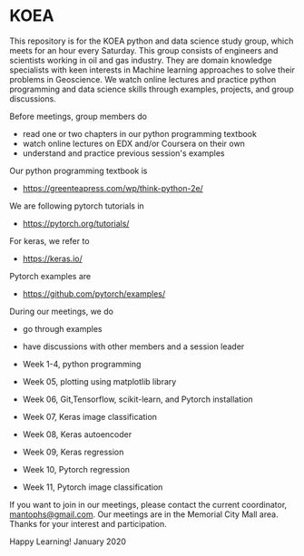 # KOEA

This repository is for the KOEA python and data science study group, which meets for an hour every Saturday.
This group consists of engineers and scientists working in oil and gas industry. They are domain knowledge specialists with keen interests in Machine learning approaches to solve their problems in Geoscience. We watch online lectures and practice python programming and data science skills through examples, projects, and group discussions.

Before meetings, group members do
* read one or two chapters in our python programming textbook
* watch online lectures on EDX and/or Coursera on their own
* understand and practice previous session's examples

Our python programming textbook is 
* https://greenteapress.com/wp/think-python-2e/

We are following pytorch tutorials in 
* https://pytorch.org/tutorials/

For keras, we refer to
* https://keras.io/

Pytorch examples are 
* https://github.com/pytorch/examples/

During our meetings, we do
* go through examples
* have discussions with other members and a session leader

* Week 1-4, python programming
* Week 05, plotting using matplotlib library
* Week 06, Git,Tensorflow, scikit-learn, and Pytorch installation
* Week 07, Keras image classification
* Week 08, Keras autoencoder
* Week 09, Keras regression
* Week 10, Pytorch regression
* Week 11, Pytorch image classification

If you want to join in our meetings, please contact the current coordinator, mantophs@gmail.com.
Our meetings are in the Memorial City Mall area.
Thanks for your interest and participation.

Happy Learning!
January 2020
